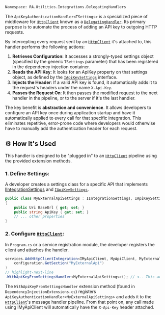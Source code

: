 ```bash
Namespace: RA.Utilities.Integrations.DelegatingHandlers
```

The `ApiKeyAuthenticationHandler<TSettings>` is a specialized piece of middleware for
[`HttpClient`](https://learn.microsoft.com/en-us/dotnet/api/system.net.http.httpclient) known as a
[`DelegatingHandler`](https://learn.microsoft.com/en-us/dotnet/api/system.net.http.delegatinghandler).
Its primary purpose is to automate the process of adding an API key to outgoing HTTP requests.

By intercepting every request sent by an [`HttpClient`](https://learn.microsoft.com/en-us/dotnet/api/system.net.http.httpclient)
it's attached to, this handler performs the following actions:

1. **Retrieves Configuration**:
It accesses a strongly-typed settings object (specified by the generic `TSettings` parameter)
that has been registered in the dependency injection container.
2. **Reads the API Key**:
It looks for an ApiKey property on that settings object, as defined by the [`IApiKeySettings`](../Abstractions/IApiKeySettings.md) interface.
3. **Injects the Header**:
If a valid API key is found, it automatically adds it to the request's headers under the name `X-Api-Key`.
4. **Passes the Request On**:
It then passes the modified request to the next handler in the pipeline, or to the server if it's the last handler.

The key benefit is **abstraction and convenience**.
It allows developers to configure an API key once during application startup and have it automatically applied to every call for that specific integration. This eliminates repetitive, error-prone code where developers would otherwise have to manually add the authentication header for each request.

## ⚙️ How It's Used
This handler is designed to be "plugged in" to an [`HttpClient`](https://learn.microsoft.com/en-us/dotnet/api/system.net.http.httpclient)
pipeline using the provided extension methods.

### 1. Define Settings:
A developer creates a settings class for a specific API that implements
[IIntegrationSettings](../Abstractions/IIntegrationSettings.md) and [`IApiKeySettings`](../Abstractions/IApiKeySettings.md).

```csharp
public class MyExternalApiSettings : IIntegrationSettings, IApiKeySettings
{
    public Uri BaseUrl { get; set; }
    public string ApiKey { get; set; }
    // ... other properties
}
```

### 2. Configure [`HttpClient`](https://learn.microsoft.com/en-us/dotnet/api/system.net.http.httpclient):
In `Program.cs` or a service registration module, the developer registers the client and attaches the handler.

```csharp
services.AddHttpClientIntegration<IMyApiClient, MyApiClient, MyExternalApiSettings>(
    configuration.GetSection("MyExternalApi")
)
// highlight-next-line
.WithApiKeyFromSettingsHandler<MyExternalApiSettings>(); // <-- This adds the handler
```

The `WithApiKeyFromSettingsHandler` extension method (found in `DependencyInjectionExtensions.cs`) registers `ApiKeyAuthenticationHandler<MyExternalApiSettings>` and adds it to the [`HttpClient`](https://learn.microsoft.com/en-us/dotnet/api/system.net.http.httpclient)'s message handler pipeline.
From that point on, any call made using IMyApiClient will automatically have the `X-Api-Key` header attached.